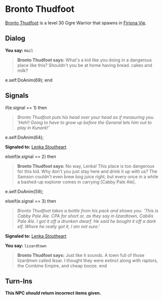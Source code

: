 # Bronto Thudfoot



[Bronto Thudfoot](/npc/10135) is a level 30 Ogre Warrior that spawns in [Firiona Vie](/zone/84).



## Dialog

**You say:** `Hail`



>**Bronto Thudfoot says:** What's a kid like you doing in a dangerous place like this?  Shouldn't you be at home having bread. cakes and milk?


e.self:DoAnim(69);
end



## Signals

if(e.signal == 1) then


>*Bronto Thudfoot puts his head over your head as if measuring you.  'Heh!!  Going to have to grow up before the General lets him out to play in Kunark!'*


e.self:DoAnim(64);


**Signaled to:**  [Lenka Stoutheart](/npc/84130)

elseif(e.signal == 2) then


>**Bronto Thudfoot says:** No way, Lenka!  This place is too dangerous for this kid.  Why don't you just stay here and drink it up with us?  The Samson couldn't even brew bog juice right, but every once in a while a bashed-up explorer comes in carrying [Cabby Pale Ale].


e.self:DoAnim(59);

elseif(e.signal == 3) then


>*Bronto Thudfoot takes a bottle from his pack and shows you. 'This is Cabby Pale Ale. CPA for short or, as they say in lizardtown, Cabilis Pale Ale. I got it off a drunken dwarf. He said he bought it off a dark elf. Where he really got it, I am not sure.'*


**Signaled to:**  [Lenka Stoutheart](/npc/84130)

**You say:** `lizardtown`



>**Bronto Thudfoot says:** Just like it sounds. A town full of those lizardmen called Iksar. I thought they were extinct along with raptors, the Combine Empire, and cheap booze.
end



## Turn-Ins



**This NPC *should* return incorrect items given.**





